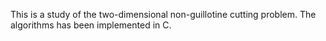 This is a study of the two-dimensional non-guillotine cutting problem. The algorithms has been implemented in C.